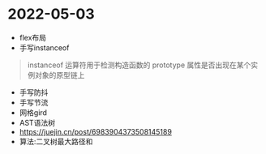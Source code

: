 # 2022-05-03 
+ flex布局
+ 手写instanceof  
>instanceof 运算符用于检测构造函数的 prototype 属性是否出现在某个实例对象的原型链上
+ 手写防抖
+ 手写节流
+ 网格gird
+ AST语法树
+ https://juejin.cn/post/6983904373508145189
+ 算法:二叉树最大路径和